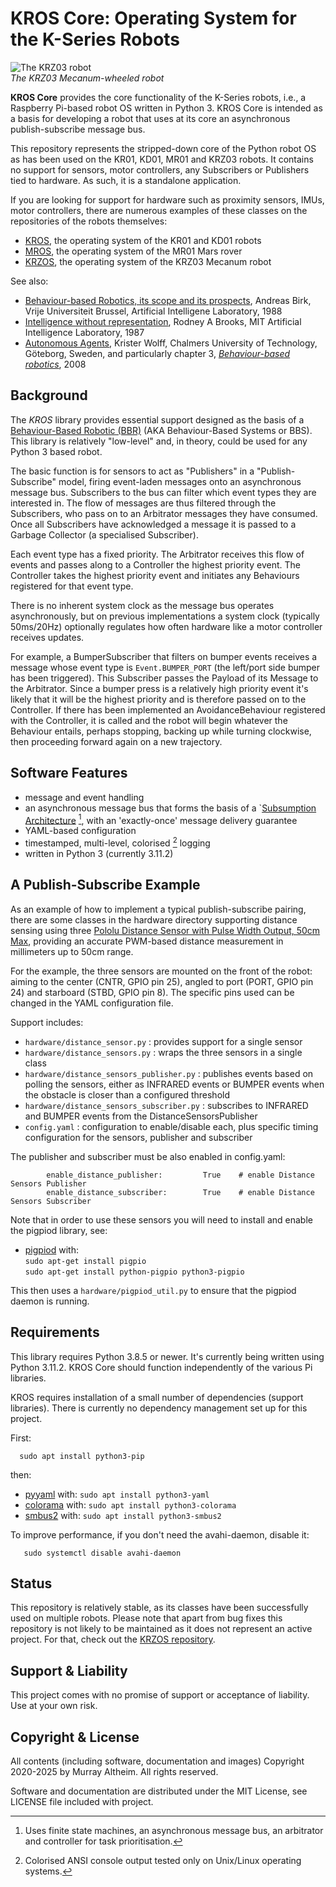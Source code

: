 
# KROS Core: Operating System for the K-Series Robots

![The KRZ03 robot](https://service.robots.org.nz/wiki/attach/KRZ03/krz03-deck.jpg)\
_The KRZ03 Mecanum-wheeled robot_

**KROS Core** provides the core functionality of the K-Series robots, i.e., a Raspberry
Pi-based robot OS written in Python 3. KROS Core is intended as a basis for developing 
a robot that uses at its core an asynchronous publish-subscribe message bus.

This repository represents the stripped-down core of the Python robot OS as has been used
on the KR01, KD01, MR01 and KRZ03 robots. It contains no support for sensors, motor 
controllers, any Subscribers or Publishers tied to hardware. As such, it is a standalone 
application.

If you are looking for support for hardware such as proximity sensors, IMUs, motor 
controllers, there are numerous examples of these classes on the repositories of the 
robots themselves:

* [KROS](https://github.com/ifurusato/kros), the operating system of the KR01 and KD01 robots
* [MROS](https://github.com/ifurusato/mros), the operating system of the MR01 Mars rover
* [KRZOS](https://github.com/ifurusato/krzos), the operating system of the KRZ03 Mecanum robot

See also:

* [Behaviour-based Robotics, its scope and its prospects](http://www.sci.brooklyn.cuny.edu/~sklar/teaching/boston-college/s01/mc375/iecon98.pdf), Andreas Birk, Vrije Universiteit Brussel, Artificial Intelligene Laboratory, 1988
* [Intelligence without representation](https://people.csail.mit.edu/brooks/papers/representation.pdf), Rodney A Brooks, MIT Artificial Intelligence Laboratory, 1987
* [Autonomous Agents](https://www.am.chalmers.se/~wolff/AA/AutonomousAgents.html), Krister Wolff, Chalmers University of Technology, Göteborg, Sweden, and particularly chapter 3, _[Behaviour-based robotics](https://www.am.chalmers.se/~wolff/AA/Chapter3.pdf)_, 2008


## Background

The *KROS* library provides essential support designed as the basis of a
[Behaviour-Based Robotic (BBR)](https://en.wikipedia.org/wiki/Behavior-based_robotics)
(AKA Behaviour-Based Systems or BBS). This library is relatively "low-level" and, in 
theory, could be used for any Python 3 based robot.

The basic function is for sensors to act as "Publishers" in a "Publish-Subscribe" model,
firing event-laden messages onto an asynchronous message bus. Subscribers to the bus can
filter which event types they are interested in. The flow of messages are thus filtered
through the Subscribers, who pass on to an Arbitrator messages they have consumed. Once all
Subscribers have acknowledged a message it is passed to a Garbage Collector (a specialised
Subscriber).

Each event type has a fixed priority. The Arbitrator receives this flow of events and
passes along to a Controller the highest priority event. The Controller takes the highest 
priority event and initiates any Behaviours registered for that event type.

There is no inherent system clock as the message bus operates asynchronously, but on 
previous implementations a system clock (typically 50ms/20Hz) optionally regulates how 
often hardware like a motor controller receives updates. 

For example, a BumperSubscriber that filters on bumper events receives a message whose 
event type is `Event.BUMPER_PORT` (the left/port side bumper has been triggered). This 
Subscriber passes the Payload of its Message to the Arbitrator. Since a bumper press is 
a relatively high priority event it's likely that it will be the highest priority and is 
therefore passed on to the Controller. If there has been implemented an AvoidanceBehaviour
registered with the Controller, it is called and the robot will begin whatever the 
Behaviour entails, perhaps stopping, backing up while turning clockwise, then proceeding 
forward again on a new trajectory.


## Software Features

* message and event handling
* an asynchronous message bus that forms the basis of a `[Subsumption Architecture](https://en.wikipedia.org/wiki/Subsumption_architecture) [^1], with an 'exactly-once' message delivery guarantee
* YAML-based configuration
* timestamped, multi-level, colorised [^2] logging
* written in Python 3 (currently 3.11.2)

[^1]: Uses finite state machines, an asynchronous message bus, an arbitrator and controller for task prioritisation.
[^2]: Colorised ANSI console output tested only on Unix/Linux operating systems.


## A Publish-Subscribe Example

As an example of how to implement a typical publish-subscribe pairing, there are
some classes in the hardware directory supporting distance sensing using three
[Pololu Distance Sensor with Pulse Width Output, 50cm Max](https://www.pololu.com/product/4064), 
providing an accurate PWM-based distance measurement in millimeters up to 50cm range.

For the example, the three sensors are mounted on the front of the robot: aiming 
to the center (CNTR, GPIO pin 25), angled to port (PORT, GPIO pin 24) and starboard 
(STBD, GPIO pin 8). The specific pins used can be changed in the YAML configuration
file.

Support includes:

* `hardware/distance_sensor.py` : provides support for a single sensor
* `hardware/distance_sensors.py` : wraps the three sensors in a single class
* `hardware/distance_sensors_publisher.py` : publishes events based on polling the sensors, either as INFRARED events or BUMPER events when the obstacle is closer than a configured threshold
* `hardware/distance_sensors_subscriber.py` : subscribes to INFRARED and BUMPER events from the DistanceSensorsPublisher
* `config.yaml` : configuration to enable/disable each, plus specific timing configuration for the sensors, publisher and subscriber

The publisher and subscriber must be also enabled in config.yaml: 
```
        enable_distance_publisher:         True    # enable Distance Sensors Publisher
        enable_distance_subscriber:        True    # enable Distance Sensors Subscriber
```

Note that in order to use these sensors you will need to install and enable the pigpiod library, see:

* [pigpiod](https://abyz.me.uk/rpi/pigpio/download.html) with: \
`sudo apt-get install pigpio` \
`sudo apt-get install python-pigpio python3-pigpio`

This then uses a `hardware/pigpiod_util.py` to ensure that the pigpiod daemon is running.


## Requirements

This library requires Python 3.8.5 or newer. It's currently being written using 
Python 3.11.2. KROS Core should function independently of the various Pi libraries.

KROS requires installation of a small number of dependencies (support libraries). 
There is currently no dependency management set up for this project.

First:
```
  sudo apt install python3-pip
```

then:

* [pyyaml](https://pypi.org/project/PyYAML/) with:      `sudo apt install python3-yaml`
* [colorama](https://pypi.org/project/colorama/) with:  `sudo apt install python3-colorama`
* [smbus2](https://pypi.org/project/smbus2/) with:      `sudo apt install python3-smbus2`

To improve performance, if you don't need the avahi-daemon, disable it:
```
   sudo systemctl disable avahi-daemon
```


## Status

This repository is relatively stable, as its classes have been successfully used on
multiple robots. Please note that apart from bug fixes this repository is not likely
to be maintained as it does not represent an active project. For that, check out the
[KRZOS repository](https://github.com/ifurusato/krzos).


## Support & Liability

This project comes with no promise of support or acceptance of liability. Use at
your own risk.


## Copyright & License

All contents (including software, documentation and images) Copyright 2020-2025
by Murray Altheim. All rights reserved.

Software and documentation are distributed under the MIT License, see LICENSE
file included with project.

